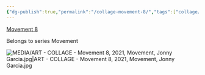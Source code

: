 ```yaml
---
{"dg-publish":true,"permalink":"/collage-movement-8/","tags":["collage/series/movement","collage/book/2022","c/dance","c/woman","c/motion","c/jump","c/line","c/colour-bw","collage/year-2021"],"created":"2025-08-24T14:52:08.857-04:00","updated":"2025-09-10T13:12:50.385-04:00"}
---
```



[Movement 8](https://www.instagram.com/p/CXbPnjTLP-f/?utm_source=ig_web_copy_link)

Belongs to series Movement

![MEDIA/ART - COLLAGE - Movement 8, 2021, Movement, Jonny Garcia.jpg|ART - COLLAGE - Movement 8, 2021, Movement, Jonny Garcia.jpg](/img/user/MEDIA/ART%20-%20COLLAGE%20-%20Movement%208,%202021,%20Movement,%20Jonny%20Garcia.jpg)
